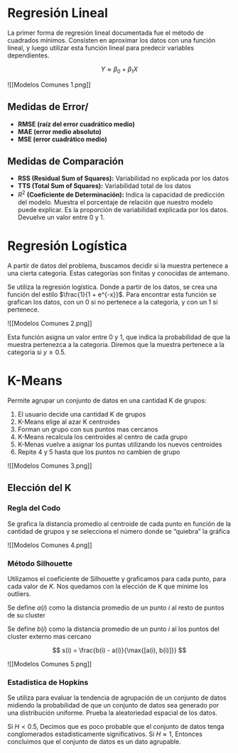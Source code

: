 # Regresión Lineal

La primer forma de regresión lineal documentada fue el método de cuadrados mínimos. Consisten en aproximar los datos con una función lineal, y luego utilizar esta función lineal para predecir variables dependientes.

$$
Y \approx \beta_0 + \beta_1 X
$$

![[Modelos Comunes 1.png]]

## Medidas de Error/

- **RMSE (raíz del error cuadrático medio)**
- **MAE (error medio absoluto)**
- **MSE (error cuadrático medio)**

## Medidas de Comparación

- **RSS (Residual Sum of Squares):** Variabilidad no explicada por los datos
- **TTS (Total Sum of Squares):** Variabilidad total de los datos
- $R^2$ **(Coeficiente de Determinación):** Indica la capacidad de predicción del modelo. Muestra el porcentaje de relación que nuestro modelo puede explicar. Es la proporción de variabilidad explicada por los datos. Devuelve un valor entre 0 y 1.

# Regresión Logística

A partir de datos del problema, buscamos decidir si la muestra pertenece a una cierta categoría. Estas categorías son finitas y conocidas de antemano.

Se utiliza la regresión logística. Donde a partir de los datos, se crea una función del estilo $\frac{1}{1 + e^{-x}}$. Para encontrar esta función se grafican los datos, con un 0 si no pertenece a la categoria, y con un 1 si pertenece.

![[Modelos Comunes 2.png]]

Esta función asigna un valor entre 0 y 1, que indica la probabilidad de que la muestra pertenezca a la categoria. Diremos que la muestra pertenece a la categoria si $y \geq 0.5$.

# K-Means

Permite agrupar un conjunto de datos en una cantidad K de grupos:

1. El usuario decide una cantidad K de grupos
2. K-Means elige al azar K centroides
3. Forman un grupo con sus puntos mas cercanos
4. K-Means recalcula los centroides al centro de cada grupo
5. K-Menas vuelve a asignar los puntas utilizando los nuevos centroides
6. Repite 4 y 5 hasta que los puntos no cambien de grupo

![[Modelos Comunes 3.png]]

## Elección del K

### Regla del Codo

Se grafica la distancia promedio al centroide de cada punto en función de la cantidad de grupos y se selecciona el número donde se “quiebra” la gráfica

![[Modelos Comunes 4.png]]

### Método Silhouette

Utilizamos el coeficiente de Silhouette y graficamos para cada punto, para cada valor de $K$. Nos quedamos con la elección de K que minime los outliers.

Se define $a(i)$ como la distancia promedio de un punto $i$ al resto de puntos de su cluster

Se define $b(i)$ como la distancia promedio de un punto $i$ al los puntos del cluster externo mas cercano

$$
s(i) = \frac{b(i) - a(i)}{\max{[a(i), b(i)]}}
$$

![[Modelos Comunes 5.png]]

### Estadistica de Hopkins

Se utiliza para evaluar la tendencia de agrupación de un conjunto de datos midiendo la probabilidad de que un conjunto de datos sea generado por una distribución uniforme. Prueba la aleatoriedad espacial de los datos.

Si $H < 0.5$, Decimos que es poco probable que el conjunto de datos tenga conglomerados estadisticamente significativos. Si $H \approx 1$, Entonces concluimos que el conjunto de datos es un dato agrupable.
